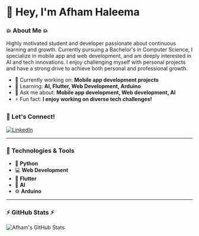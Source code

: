 # 👋 Hey, I'm Afham Haleema

### 💥 About Me 💥  
Highly motivated student and developer passionate about continuous learning and growth. Currently pursuing a Bachelor's in Computer Science, I specialize in mobile app and web development, and am deeply interested in AI and tech innovations. I enjoy challenging myself with personal projects and have a strong drive to achieve both personal and professional growth.

- 🔭 Currently working on: **Mobile app development projects**  
- 🌱 Learning: **AI, Flutter, Web Development, Arduino**  
- 💬 Ask me about: **Mobile app development, Web development, AI**  
- ⚡ Fun fact: **I enjoy working on diverse tech challenges!**

### 🚀 Let's Connect!  
[![LinkedIn](https://img.shields.io/badge/LinkedIn-AfhamHaleema-blue?style=flat-square&logo=linkedin&logoColor=white)](https://www.linkedin.com/in/afhamhaleema)

---

### 🔧 Technologies & Tools

- 🐍 **Python**  
- 💻 **Web Development**  
- 📱 **Flutter**  
- 🧠 **AI**  
- ⚙️ **Arduino**  

---

### ⚡ GitHub Stats ⚡
![Afham's GitHub Stats](https://github-readme-stats.vercel.app/api?username=afhamhaleema&show_icons=true&hide_title=true)
